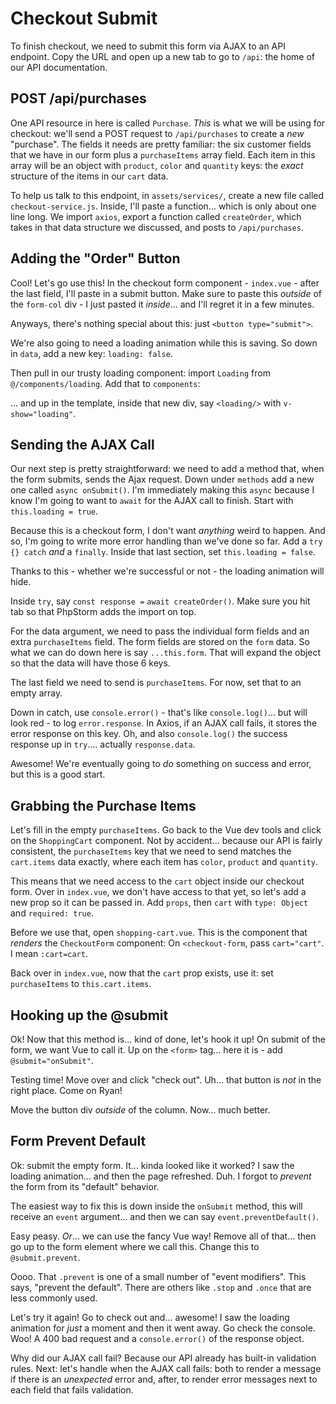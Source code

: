 # Checkout Submit

To finish checkout, we need to submit this form via AJAX to an API endpoint. Copy
the URL and open up a new tab to go to `/api`: the home of our API documentation.

## POST /api/purchases

One API resource in here is called `Purchase`. *This* is what we will be using
for checkout: we'll send a POST request to `/api/purchases` to create a *new*
"purchase". The fields it needs are pretty familiar: the six customer fields that
we have in our form plus a `purchaseItems` array field. Each item in this array
will be an object with `product`, `color` and `quantity` keys: the *exact* structure
of the items in our `cart` data.

To help us talk to this endpoint, in `assets/services/`, create a new file called
`checkout-service.js`. Inside, I'll paste a function... which is only about one
line long. We import `axios`, export a function called `createOrder`, which takes
in that data structure we discussed, and posts to `/api/purchases`.

## Adding the "Order" Button

Cool! Let's go use this! In the checkout form component - `index.vue` - after the
last field, I'll paste in a submit button. Make sure to paste this *outside* of
the `form-col` div - I just pasted it *inside*... and I'll regret it in a few
minutes.

Anyways, there's nothing special about this: just `<button type="submit">`.

We're also going to need a loading animation while this is saving. So down in
`data`, add a new key: `loading: false`.

Then pull in our trusty loading component: import `Loading` from
`@/components/loading`. Add that to `components`:

... and up in the template, inside that new div, say `<loading/>` with
`v-show="loading"`.

## Sending the AJAX Call

Our next step is pretty straightforward: we need to add a method that, when the
form submits, sends the Ajax request. Down under `methods` add a new one called
`async onSubmit()`. I'm immediately making this `async` because I know I'm going
to want to `await` for the AJAX call to finish. Start with `this.loading = true`.

Because this is a checkout form, I don't want *anything* weird to happen. And so,
I'm going to write more error handling than we've done so far. Add a
`try {} catch` *and* a `finally`. Inside that last section, set
`this.loading = false`.

Thanks to this - whether we're successful or not - the loading animation will hide.

Inside `try`, say `const response =` `await createOrder()`. Make sure you hit tab
so that PhpStorm adds the import on top.

For the data argument, we need to pass the individual form fields and an extra
`purchaseItems` field. The form fields are stored on the `form` data. So
what we can do down here is say `...this.form`. That will expand the object so
that the data will have those 6 keys.

The last field we need to send is `purchaseItems`. For now, set that to an empty
array.

Down in catch, use `console.error()` - that's like `console.log()`... but will
look red - to log `error.response`. In Axios, if an AJAX call fails, it stores
the error response on this key. Oh, and also `console.log()` the success response
up in `try`.... actually `response.data`.

Awesome! We're eventually going to *do* something on success and error, but
this is a good start.

## Grabbing the Purchase Items

Let's fill in the empty `purchaseItems`. Go back to the Vue dev tools and click on
the `ShoppingCart` component. Not by accident... because our API is fairly consistent,
the `purchaseItems` key that we need to send matches the `cart.items` data exactly,
where each item has `color`, `product` and `quantity`.

This means that we need access to the `cart` object inside our checkout
form. Over in `index.vue`, we don't have access to that yet, so let's add a new
prop so it can be passed in. Add `props`, then `cart` with `type: Object` and
`required: true`.

Before we use that, open `shopping-cart.vue`. This is the component that *renders*
the `CheckoutForm` component: On `<checkout-form`, pass `cart="cart"`. I mean `:cart=cart`.

Back over in `index.vue`, now that the `cart` prop exists, use it: set
`purchaseItems` to `this.cart.items`.

## Hooking up the @submit

Ok! Now that this method is... kind of done, let's hook it up! On submit of the
form, we want Vue to call it. Up on the `<form>` tag... here it is - add
`@submit="onSubmit"`.

Testing time! Move over and click "check out". Uh... that button is *not* in the
right place. Come on Ryan!

Move the button div *outside* of the column. Now... much better.

## Form Prevent Default

Ok: submit the empty form. It... kinda looked like it worked? I saw the loading
animation... and then the page refreshed. Duh. I forgot to *prevent* the form from
its "default" behavior.

The easiest way to fix this is down inside the `onSubmit` method, this will receive
an `event` argument... and then we can say `event.preventDefault()`.

Easy peasy. *Or*... we can use the fancy Vue way! Remove all of that... then go
up to the form element where we call this. Change this to `@submit.prevent`.

Oooo. That `.prevent` is one of a small number of "event modifiers". This says,
"prevent the default". There are others like `.stop` and `.once` that are less
commonly used.

Let's try it again! Go to check out and... awesome! I saw the loading animation
for *just* a moment and then it went away. Go check the console. Woo! A 400
bad request and a `console.error()` of the response object.

Why did our AJAX call fail? Because our API already has built-in validation rules.
Next: let's handle when the AJAX call fails: both to render a message if there is
an *unexpected* error and, after, to render error messages next to each field that
fails validation.
